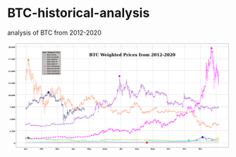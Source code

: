 # BTC-historical-analysis
analysis of BTC from 2012-2020

![ScreenShots](BTC_analysis/BTC_bitstamp_trend_by_year.png)
